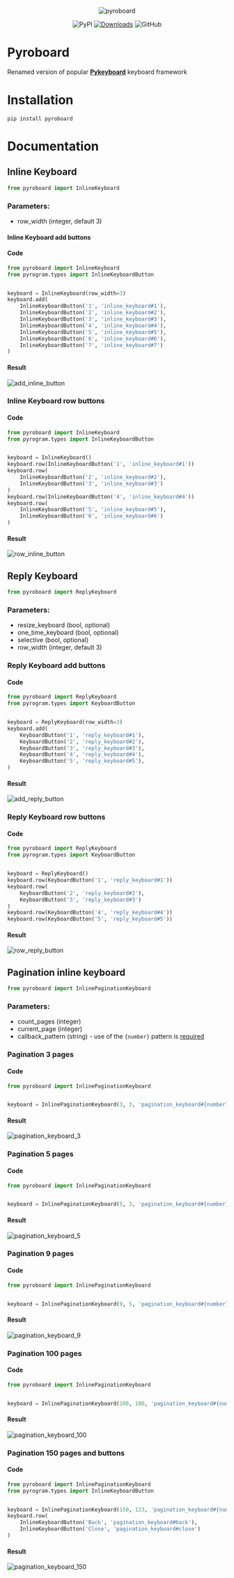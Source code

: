 <div align="center">
<p align="center">
<img src="https://raw.githubusercontent.com/pystorage/pyroboard/master/static/images/logo.png" alt="pyroboard">
</p>

![PyPI](https://img.shields.io/pypi/v/pyroboard)
[![Downloads](https://pepy.tech/badge/pyroboard)](https://pepy.tech/project/pyroboard)
![GitHub](https://img.shields.io/github/license/pystorage/pyroboard)

</div>

# Pyroboard

Renamed version of popular [**Pykeyboard**](https://github.com/pystorage/pykeyboard) keyboard framework

# Installation

```shell
pip install pyroboard
```

# Documentation

## Inline Keyboard

```python
from pyroboard import InlineKeyboard
```

### Parameters:

- row_width (integer, default 3)

#### Inline Keyboard add buttons

#### Code

```python
from pyroboard import InlineKeyboard
from pyrogram.types import InlineKeyboardButton


keyboard = InlineKeyboard(row_width=3)
keyboard.add(
    InlineKeyboardButton('1', 'inline_keyboard#1'),
    InlineKeyboardButton('2', 'inline_keyboard#2'),
    InlineKeyboardButton('3', 'inline_keyboard#3'),
    InlineKeyboardButton('4', 'inline_keyboard#4'),
    InlineKeyboardButton('5', 'inline_keyboard#5'),
    InlineKeyboardButton('6', 'inline_keyboard#6'),
    InlineKeyboardButton('7', 'inline_keyboard#7')
)
```

#### Result

<p><img src="https://raw.githubusercontent.com/pystorage/pyroboard/master/static/images/add_inline_button.png" alt="add_inline_button"></p>

### Inline Keyboard row buttons

#### Code

```python
from pyroboard import InlineKeyboard
from pyrogram.types import InlineKeyboardButton


keyboard = InlineKeyboard()
keyboard.row(InlineKeyboardButton('1', 'inline_keyboard#1'))
keyboard.row(
    InlineKeyboardButton('2', 'inline_keyboard#2'),
    InlineKeyboardButton('3', 'inline_keyboard#3')
)
keyboard.row(InlineKeyboardButton('4', 'inline_keyboard#4'))
keyboard.row(
    InlineKeyboardButton('5', 'inline_keyboard#5'),
    InlineKeyboardButton('6', 'inline_keyboard#6')
)
```

#### Result

<p><img src="https://raw.githubusercontent.com/pystorage/pyroboard/master/static/images/row_inline_button.png" alt="row_inline_button"></p>

## Reply Keyboard

```python
from pyroboard import ReplyKeyboard
```

### Parameters:

- resize_keyboard (bool, optional)
- one_time_keyboard (bool, optional)
- selective (bool, optional)
- row_width (integer, default 3)

### Reply Keyboard add buttons

#### Code

```python
from pyroboard import ReplyKeyboard
from pyrogram.types import KeyboardButton


keyboard = ReplyKeyboard(row_width=3)
keyboard.add(
    KeyboardButton('1', 'reply_keyboard#1'),
    KeyboardButton('2', 'reply_keyboard#2'),
    KeyboardButton('3', 'reply_keyboard#3'),
    KeyboardButton('4', 'reply_keyboard#4'),
    KeyboardButton('5', 'reply_keyboard#5'),
)
```

#### Result

<p><img src="https://raw.githubusercontent.com/pystorage/pyroboard/master/static/images/add_reply_button.png" alt="add_reply_button"></p>

### Reply Keyboard row buttons

#### Code

```python
from pyroboard import ReplyKeyboard
from pyrogram.types import KeyboardButton


keyboard = ReplyKeyboard()
keyboard.row(KeyboardButton('1', 'reply_keyboard#1'))
keyboard.row(
    KeyboardButton('2', 'reply_keyboard#2'),
    KeyboardButton('3', 'reply_keyboard#3')
)
keyboard.row(KeyboardButton('4', 'reply_keyboard#4'))
keyboard.row(KeyboardButton('5', 'reply_keyboard#5'))
```

#### Result

<p><img src="https://raw.githubusercontent.com/pystorage/pyroboard/master/static/images/row_reply_button.png" alt="row_reply_button"></p>

## Pagination inline keyboard

```python
from pyroboard import InlinePaginationKeyboard
```

### Parameters:

- count_pages (integer)
- current_page (integer)
- callback_pattern (string) - use of the `{number}` pattern is <ins>required</ins>

### Pagination 3 pages

#### Code

```python
from pyroboard import InlinePaginationKeyboard


keyboard = InlinePaginationKeyboard(3, 3, 'pagination_keyboard#{number}')
```

#### Result

<p><img src="https://raw.githubusercontent.com/pystorage/pyroboard/master/static/images/pagination_keyboard_3.png" alt="pagination_keyboard_3"></p>

### Pagination 5 pages

#### Code

```python
from pyroboard import InlinePaginationKeyboard


keyboard = InlinePaginationKeyboard(5, 3, 'pagination_keyboard#{number}')
```

#### Result

<p><img src="https://raw.githubusercontent.com/pystorage/pyroboard/master/static/images/pagination_keyboard_5.png" alt="pagination_keyboard_5"></p>

### Pagination 9 pages

#### Code

```python
from pyroboard import InlinePaginationKeyboard


keyboard = InlinePaginationKeyboard(9, 5, 'pagination_keyboard#{number}')
```

#### Result

<p><img src="https://raw.githubusercontent.com/pystorage/pyroboard/master/static/images/pagination_keyboard_9.png" alt="pagination_keyboard_9"></p>

### Pagination 100 pages

#### Code

```python
from pyroboard import InlinePaginationKeyboard


keyboard = InlinePaginationKeyboard(100, 100, 'pagination_keyboard#{number}')
```

#### Result

<p><img src="https://raw.githubusercontent.com/pystorage/pyroboard/master/static/images/pagination_keyboard_100.png" alt="pagination_keyboard_100"></p>

### Pagination 150 pages and buttons

#### Code

```python
from pyroboard import InlinePaginationKeyboard
from pyrogram.types import InlineKeyboardButton


keyboard = InlinePaginationKeyboard(150, 123, 'pagination_keyboard#{number}')
keyboard.row(
    InlineKeyboardButton('Back', 'pagination_keyboard#back'),
    InlineKeyboardButton('Close', 'pagination_keyboard#close')
)
```

#### Result

<p><img src="https://raw.githubusercontent.com/pystorage/pyroboard/master/static/images/pagination_keyboard_150.png" alt="pagination_keyboard_150"></p>
